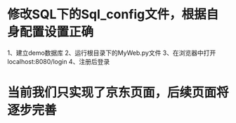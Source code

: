 # 修改SQL下的Sql_config文件，根据自身配置设置正确
1、建立demo数据库
2、运行根目录下的MyWeb.py文件
3、在浏览器中打开localhost:8080/login
4、注册后登录
# 当前我们只实现了京东页面，后续页面将逐步完善
